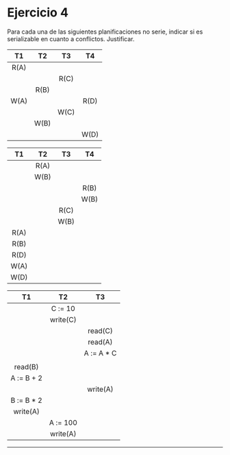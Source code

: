 # Ejercicio 4
Para cada una de las siguientes planificaciones no serie, indicar si es serializable en cuanto a conflictos.
Justificar.

|  T1  |  T2  |  T3  |  T4  |
| :--: | :--: | :--: | :--: |
| R(A) |      |      |      |
|      |      | R(C) |      |
|      | R(B) |      |      |
| W(A) |      |      | R(D) |
|      |      | W(C) |      |
|      | W(B) |      |      |
|      |      |      | W(D) |


|  T1  |  T2  |  T3  |  T4  |
| :--: | :--: | :--: | :--: |
|      | R(A) |      |      |
|      | W(B) |      |      |
|      |      |      | R(B) |
|      |      |      | W(B) |
|      |      | R(C) |      |
|      |      | W(B) |      |
| R(A) |      |      |      |
| R(B) |      |      |      |
| R(D) |      |      |      |
| W(A) |      |      |      |
| W(D) |      |      |      |



|      T1     |    T2    |      T3     |
| :---------: | :------: | :---------: |
|             |  C := 10 |             |
|             | write(C) |             |
|             |          |   read(C)   |
|             |          |   read(A)   |
|             |          | A := A \* C |
|             |          |             |
|   read(B)   |          |             |
|  A := B + 2 |          |             |
|             |          |  write(A)   |
| B := B \* 2 |          |             |
| write(A)    |          |             |
|             | A := 100 |             |
|             | write(A) |             |

---


